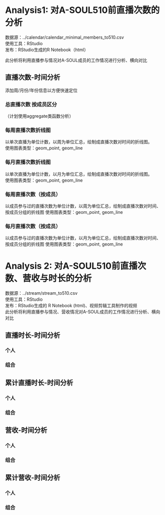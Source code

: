 # Analysis1: 对A-SOUL510前直播次数的分析
数据源：../calendar/calendar_minimal_members_to510.csv  
使用工具：RStudio  
发布：RStudio生成的R Notebook（html）  
  
此分析将利用直播参与情况对A-SOUL成员的工作情况进行分析、横向对比
## 直播次数-时间分析
添加周/月份/年份信息以方便快速定位
### 总直播次数 按成员区分
（计划使用aggregate类函数分析）
### 每周直播次数折线图
以单次直播为单位计数，以周为单位汇总，绘制成直播次数对时间的折线图。  
使用图表类型：geom_point, geom_line
### 每月直播次数折线图
以单次直播为单位计数，以月为单位汇总，绘制成直播次数对时间的折线图。  
使用图表类型：geom_point, geom_line
### 每周直播次数（按成员）
以成员参与过的直播次数为单位计数，以周为单位汇总，绘制成直播次数对时间、按成员分组的折线图
使用图表类型：geom_point, geom_line
### 每月直播次数（按成员）
以成员参与过的直播次数为单位计数，以月为单位汇总，绘制成直播次数对时间、按成员分组的折线图
使用图表类型：geom_point, geom_line

# Analysis 2: 对A-SOUL510前直播次数、营收与时长的分析
数据源：../stream/stream_to510.csv  
使用工具：RStudio  
发布：RStudio生成的 R Notebook (html)、视频剪辑工具制作的视频  
此分析将利用直播参与情况、营收情况对A-SOUL成员的工作情况进行分析、横向对比
## 直播时长-时间分析
### 个人

### 组合
## 累计直播时长-时间分析
### 个人
### 组合
## 营收-时间分析
### 个人
### 组合
## 累计营收-时间分析
### 个人
### 组合

